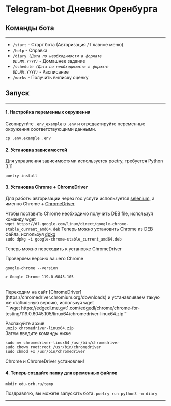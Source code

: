 
# Telegram-bot <b>Дневник Оренбурга
</b>

## <b>Команды бота</b>

***
* <code>/start</code> - Старт бота (Авторизация / Главное меню)<br>
* <code>/help</code> - Справка<br>
* <code>/diary <i>(Дата по необходимости в формате DD.MM.YYYY)</i></code> - Домашнее задание<br>
* <code>/schedule <i>(Дата по необходимости в формате DD.MM.YYYY)</i></code> - Расписание<br>
* <code>/marks</code> - Получить выписку оценку


## Запуск 
***
#### 1. Настройка переменных окружения
Скопирутйте <code>.env_example</code> в <code>.env</code> и отредактируйте переменные окружения соответствующими данными.

<code>cp .env.example .env</code><br>
#### 2. Установка зависимостей
Для управления зависимостями используется [poetry](https://python-poetry.org/), требуется Python 3.11<br>

```
poetry install
```

#### 3. Установка Chrome + ChromeDriver 
Для работы авторизации через гос.услуги используется [selenium](https://www.selenium.dev/), а именно Chrome + [ChromeDriver](https://googlechromelabs.github.io/chrome-for-testing/)

Чтобы поставить Chrome необходимо получить DEB file, используя команду wget<br>
```wget https://dl.google.com/linux/direct/google-chrome-stable_current_amd64.deb```
Теперь можно установить Chrome из DEB файла, используя [dpkg](https://help.ubuntu.ru/wiki/%D1%80%D1%83%D0%BA%D0%BE%D0%B2%D0%BE%D0%B4%D1%81%D1%82%D0%B2%D0%BE_%D0%BF%D0%BE_ubuntu_server/%D1%83%D0%BF%D1%80%D0%B0%D0%B2%D0%BB%D0%B5%D0%BD%D0%B8%D0%B5_%D0%BF%D0%B0%D0%BA%D0%B5%D1%82%D0%B0%D0%BC%D0%B8/dpkg)<br>
```sudo dpkg -i google-chrome-stable_current_amd64.deb```

Теперь можно переходить к установке ChromeDriver

Проверяем версию вашего Chrome<br>
```
google-chrome --version

> Google Chrome 119.0.6045.105
```

<br>
Переходим на сайт [ChromeDriver](https://chromedriver.chromium.org/downloads) и устанавливаем такую же стабильную версию, используя wget<br>
```wget https://edgedl.me.gvt1.com/edgedl/chrome/chrome-for-testing/119.0.6045.105/linux64/chromedriver-linux64.zip```

Распакуйте архив<br>
```unzip chromedriver-linux64.zip```<br>
Затем введите команды ниже<br>

```
sudo mv chromedriver-linux64 /usr/bin/chromedriver
sudo chown root:root /usr/bin/chromedriver
sudo chmod +x /usr/bin/chromedriver
```

Chrome и ChromeDriver установлен!<br>
#### 4. Теперь создайте папку для временных файлов<br>

```mkdir edu-orb.ru/temp```<br>

Поздравляю, вы можете запускать бота.
```poetry run python3 -m diary```

***
